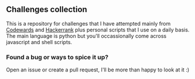## Challenges collection
This is a repository for challenges that I have attempted mainly from [Codewards](https://codewars.com) and [Hackerrank](https://hackerrank.com)  plus personal scripts that I use on a daily basis.  
The main language is python but you'll occassionally come across javascript and shell scripts.

### Found a bug or ways to spice it up?
Open an issue or create a pull request, I'll be more than happy to look at it :) 